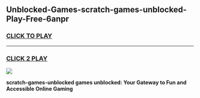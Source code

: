 
## Unblocked-Games-scratch-games-unblocked-Play-Free-6anpr
<h3>
<a href="https://premium76.site?title=scratch-games-unblocked&ref=23A">CLICK TO PLAY</a></h3>
<hr>

<h3>
<a href="https://premium76.site?title=scratch-games-unblocked&ref=23A">CLICK 2 PLAY</a>
  
</h3>

<a href="https://premium76.site?title=scratch-games-unblocked&ref=23A"><img src="https://clearcache.store/games.png"></a>


**scratch-games-unblocked games unblocked: Your Gateway to Fun and Accessible Online Gaming**
